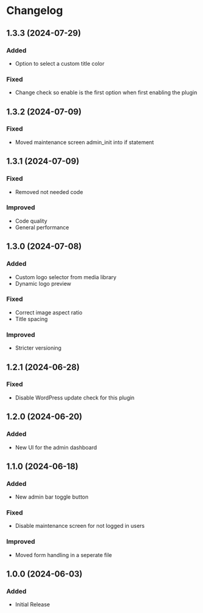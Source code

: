 # Changelog

## 1.3.3 (2024-07-29)

### Added

- Option to select a custom title color

### Fixed

- Change check so enable is the first option when first enabling the plugin

## 1.3.2 (2024-07-09)

### Fixed

- Moved maintenance screen admin_init into if statement

## 1.3.1 (2024-07-09)

### Fixed

- Removed not needed code

### Improved

- Code quality
- General performance

## 1.3.0 (2024-07-08)

### Added

- Custom logo selector from media library
- Dynamic logo preview

### Fixed

- Correct image aspect ratio
- Title spacing

### Improved

- Stricter versioning

## 1.2.1 (2024-06-28)

### Fixed

- Disable WordPress update check for this plugin

## 1.2.0 (2024-06-20)

### Added

- New UI for the admin dashboard

## 1.1.0 (2024-06-18)

### Added

- New admin bar toggle button

### Fixed

- Disable maintenance screen for not logged in users

### Improved

- Moved form handling in a seperate file

## 1.0.0 (2024-06-03)

### Added

- Initial Release
